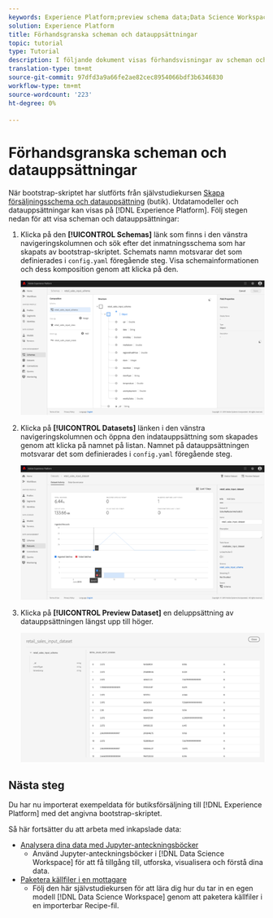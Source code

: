 ```yaml
---
keywords: Experience Platform;preview schema data;Data Science Workspace;popular topics
solution: Experience Platform
title: Förhandsgranska scheman och datauppsättningar
topic: tutorial
type: Tutorial
description: I följande dokument visas förhandsvisningar av scheman och datauppsättningar på Adobe Experience Platform.
translation-type: tm+mt
source-git-commit: 97dfd3a9a66fe2ae82cec8954066bdf3b6346830
workflow-type: tm+mt
source-wordcount: '223'
ht-degree: 0%

---
```



# Förhandsgranska scheman och datauppsättningar

När bootstrap-skriptet har slutförts från självstudiekursen [Skapa försäljningsschema och datauppsättning](./create-retails-sales-dataset.md) (butik). Utdatamodeller och datauppsättningar kan visas på [!DNL Experience Platform]. Följ stegen nedan för att visa scheman och datauppsättningar:

1. Klicka på den **[!UICONTROL Schemas]** länk som finns i den vänstra navigeringskolumnen och sök efter det inmatningsschema som har skapats av bootstrap-skriptet. Schemats namn motsvarar det som definierades i `config.yaml` föregående steg. Visa schemainformationen och dess komposition genom att klicka på den.

   ![](../images/models-recipes/access-data/schema_overview.png)

2. Klicka på **[!UICONTROL Datasets]** länken i den vänstra navigeringskolumnen och öppna den indatauppsättning som skapades genom att klicka på namnet på listan. Namnet på datauppsättningen motsvarar det som definierades i `config.yaml` föregående steg.

   ![](../images/models-recipes/access-data/dataset_overview.png)

3. Klicka på **[!UICONTROL Preview Dataset]** en deluppsättning av datauppsättningen längst upp till höger.

   ![](../images/models-recipes/access-data/preview_dataset.png)

## Nästa steg

Du har nu importerat exempeldata för butiksförsäljning till [!DNL Experience Platform] med det angivna bootstrap-skriptet.

Så här fortsätter du att arbeta med inkapslade data:
- [Analysera dina data med Jupyter-anteckningsböcker](../jupyterlab/analyze-your-data.md)
   - Använd Jupyter-anteckningsböcker i [!DNL Data Science Workspace] för att få tillgång till, utforska, visualisera och förstå dina data.
- [Paketera källfiler i en mottagare](./package-source-files-recipe.md)
   - Följ den här självstudiekursen för att lära dig hur du tar in en egen modell [!DNL Data Science Workspace] genom att paketera källfiler i en importerbar Recipe-fil.
